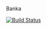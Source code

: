 Banka



[![Build Status](https://travis-ci.org/Nennyfills/banka.svg?branch=develop)](https://travis-ci.org/Nennyfills/banka)